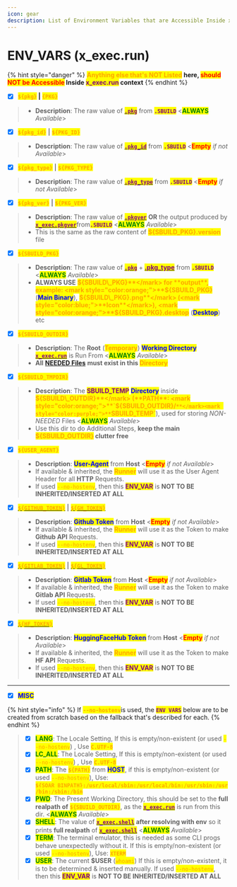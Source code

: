 ```yaml
---
icon: gear
description: List of Environment Variables that are Accessible Inside x_exec.run
---
```


# ENV\_VARS (x\_exec.run)

{% hint style="danger" %}
<mark style="color:orange;">**Anything else that's NOT Listed**</mark>**&#x20;here,&#x20;**<mark style="color:red;">**should NOT be Accessible**</mark>**&#x20;Inside&#x20;**<mark style="color:purple;">**x\_exec.run**</mark>**&#x20;context**
{% endhint %}

* [x] <mark style="color:orange;">**`${pkg}`**</mark>**&#x20;|&#x20;**<mark style="color:orange;">**`{PKG}`**</mark>

> - **Description**: The raw value of [<mark style="color:purple;">**`.pkg`**</mark>](../specification/2.pkg.md) from <mark style="color:purple;">**`.SBUILD`**</mark> <<mark style="color:green;">**ALWAYS**</mark> _Available_>

* [x] <mark style="color:orange;">**`${pkg_id}`**</mark> | <mark style="color:orange;">**`${PKG_ID}`**</mark>

> - **Description**: The raw value of [<mark style="color:purple;">**`.pkg_id`**</mark>](../specification/2.pkg.md) from <mark style="color:purple;">**`.SBUILD`**</mark> <<mark style="color:red;">**Empty**</mark> _if not Available_>

* [x] <mark style="color:orange;">**`${pkg_type}`**</mark> | <mark style="color:orange;">**`${PKG_TYPE}`**</mark>

> - **Description**: The raw value of [<mark style="color:purple;">**`.pkg_type`**</mark>](../specification/2.pkg.md) from <mark style="color:purple;">**`.SBUILD`**</mark> <<mark style="color:red;">**Empty**</mark> _if not Available_>

* [x] <mark style="color:orange;">**`${pkg_ver}`**</mark> | <mark style="color:orange;">**`${PKG_VER}`**</mark>

> - **Description**: The raw value of [<mark style="color:purple;">**`.pkgver`**</mark>](../specification/3.version.md) **OR** the output produced by [<mark style="color:purple;">**`x_exec.pkgver`**</mark>](../specification/20.x_exec.md)from<mark style="color:purple;">**`.SBUILD`**</mark> <<mark style="color:green;">**ALWAYS**</mark> _Available_>
> - &#x20;This is the same as the raw content of <mark style="color:orange;">**${SBUILD\_PKG}.version**</mark> file

* [x] <mark style="color:orange;">**`${SBUILD_PKG}`**</mark>

> - **Description**: The raw value of [<mark style="color:purple;">**`.pkg`**</mark>](../specification/2.pkg.md) + [<mark style="color:purple;">**.pkg\_type**</mark>](../specification/2.pkg.md) from <mark style="color:purple;">**`.SBUILD`**</mark> <<mark style="color:green;">**ALWAYS**</mark> _Available_>
> - **ALWAYS USE** <mark style="color:orange;">**${SBUILD\_PKG}**</mark> for **output**, example: <mark style="color:orange;">**${SBUILD\_PKG}**</mark> (<mark style="color:blue;">**Main Binary**</mark>), <mark style="color:orange;">**${SBUILD\_PKG}.png**</mark> (<mark style="color:blue;">**Icon**</mark>), <mark style="color:orange;">**${SBUILD\_PKG}.desktop**</mark> (<mark style="color:blue;">**Desktop**</mark>) etc

* [x] <mark style="color:orange;">**`${SBUILD_OUTDIR}`**</mark>

> - **Description**: The **Root** (<mark style="color:orange;">**Temporary**</mark>) <mark style="color:blue;">**Working Directory**</mark> [<mark style="color:purple;">**`x_exec.run`**</mark>](../specification/20.x_exec.md) is Run From <<mark style="color:green;">**ALWAYS**</mark> _Available_>
> - **All** [**NEEDED Files**](needed_files.md) **must exist in this&#x20;**<mark style="color:orange;">**Directory**</mark>

* [x] <mark style="color:orange;">**`${SBUILD_TMPDIR}`**</mark>

> - **Description**: The <mark style="color:purple;">**SBUILD\_TEMP**</mark> <mark style="color:blue;">**Directory**</mark> inside <mark style="color:orange;">**${SBUILD\_OUTDIR}**</mark> (**PATH**: <mark style="color:orange;">**`${SBUILD_OUTDIR}/`**</mark><mark style="color:purple;">**`SBUILD_TEMP`**</mark>), used for storing _NON-NEEDED_ Files <<mark style="color:green;">**ALWAYS**</mark> _Available_>
> - Use this dir to do Additional Steps, **keep the main&#x20;**<mark style="color:orange;">**${SBUILD\_OUTDIR}**</mark>**&#x20;clutter free**

* [x] <mark style="color:orange;">**`${USER_AGENT}`**</mark>

> - **Description**: <mark style="color:blue;">**User-Agent**</mark> from **Host** <<mark style="color:red;">**Empty**</mark> _if not Available_>
> - If available & inherited, the <mark style="color:orange;">**Runner**</mark> will use it as the User Agent Header for all **HTTP** Requests.
> - &#x20;If used <mark style="color:orange;">`--no-hostenv`</mark>, then this <mark style="color:purple;">**ENV\_VAR**</mark> is **NOT TO BE INHERITED/INSERTED AT ALL**

* [x] [<mark style="color:orange;">**`${GITHUB_TOKEN}`**</mark>](https://cli.github.com/) | [<mark style="color:orange;">**`${GH_TOKEN}`**</mark>](https://cli.github.com/)

> - **Description**: <mark style="color:blue;">**Github Token**</mark> from **Host** <<mark style="color:red;">**Empty**</mark> _if not Available_>
> - If available & inherited, the <mark style="color:orange;">**Runner**</mark> will use it as the Token to make **Github API** Requests.
> - &#x20;If used <mark style="color:orange;">`--no-hostenv`</mark>, then this <mark style="color:purple;">**ENV\_VAR**</mark> is **NOT TO BE INHERITED/INSERTED AT ALL**

* [x] [<mark style="color:orange;">**`${GITLAB_TOKEN}`**</mark>](https://gitlab.com/gitlab-org/cli) | [<mark style="color:orange;">**`${GL_TOKEN}`**</mark>](https://gitlab.com/gitlab-org/cli)

> - **Description**: <mark style="color:blue;">**Gitlab Token**</mark> from **Host** <<mark style="color:red;">**Empty**</mark> _if not Available_>
> - If available & inherited, the <mark style="color:orange;">**Runner**</mark> will use it as the Token to make **Gitlab API** Requests.
> - &#x20;If used <mark style="color:orange;">`--no-hostenv`</mark>, then this <mark style="color:purple;">**ENV\_VAR**</mark> is **NOT TO BE INHERITED/INSERTED AT ALL**

* [x] [<mark style="color:orange;">**`${HF_TOKEN}`**</mark>](https://huggingface.co/docs/huggingface_hub/en/guides/cli)

> - **Description**: <mark style="color:blue;">**HuggingFaceHub Token**</mark> from **Host** <<mark style="color:red;">**Empty**</mark> _if not Available_>
> - If available & inherited, the <mark style="color:orange;">**Runner**</mark> will use it as the Token to make **HF API** Requests.
> - &#x20;If used <mark style="color:orange;">`--no-hostenv`</mark>, then this <mark style="color:purple;">**ENV\_VAR**</mark> is **NOT TO BE INHERITED/INSERTED AT ALL**

***

* [x] <mark style="color:blue;">**MISC**</mark>

{% hint style="info" %}
If <mark style="color:orange;">**`--no-hostenv`**</mark>is used, the <mark style="color:purple;">**`ENV VARS`**</mark> below are to be created from scratch based on the fallback that's described for each.
{% endhint %}

> * [x] <mark style="color:green;">**LANG**</mark>: The Locale Setting, If this is empty/non-existent (or used <mark style="color:orange;">`--no-hostenv`</mark>) , Use <mark style="color:orange;">**`C.UTF-8`**</mark>
> * [x] <mark style="color:green;">**LC\_ALL**</mark>: The Locale Setting, If this is empty/non-existent (or used <mark style="color:orange;">`--no-hostenv`</mark>) , Use <mark style="color:orange;">**`C.UTF-8`**</mark>
> * [x] <mark style="color:green;">**PATH**</mark>: The <mark style="color:orange;">**`${PATH}`**</mark> from <mark style="color:blue;">**HOST**</mark>, if this is empty/non-existent (or used <mark style="color:orange;">`--no-hostenv`</mark>), Use: <mark style="color:orange;">**`${SOAR_BINPATH}:/usr/local/sbin:/usr/local/bin:/usr/sbin:/usr/bin:/sbin:/bin`**</mark>
> * [x] <mark style="color:green;">**PWD**</mark>: The Present Working Directory, this should be set to the **full realpath of** <mark style="color:orange;">**`${SBUILD_OUTDIR}`**</mark>, as the [<mark style="color:purple;">**`x_exec.run`**</mark>](../specification/20.x_exec.md) is run from this dir. <<mark style="color:green;">**ALWAYS**</mark> _Available_>
> * [x] <mark style="color:green;">**SHELL**</mark>: The value of [<mark style="color:purple;">**`x_exec.shell`**</mark>](../specification/20.x_exec.md) **after resolving with env** so it prints **full realpath** of  [<mark style="color:purple;">**`x_exec.shell`**</mark>](../specification/20.x_exec.md) <<mark style="color:green;">**ALWAYS**</mark> _Available_>
> * [x] <mark style="color:green;">**TERM**</mark>: The terminal emulator, this is needed as some CLI progs behave unexpectedly without it. If this is empty/non-existent (or used <mark style="color:orange;">`--no-hostenv`</mark>), Use: <mark style="color:orange;">**`XTERM`**</mark>
> * [x] <mark style="color:green;">**USER**</mark>: The current **$USER** (<mark style="color:orange;">`whoami`</mark>) If this is empty/non-existent, it is to be determined & inserted manually. If used <mark style="color:orange;">`--no-hostenv`</mark>, then this <mark style="color:purple;">**ENV\_VAR**</mark> is **NOT TO BE INHERITED/INSERTED AT ALL**
